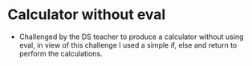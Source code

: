 ﻿# Calculator without eval
 
 - Challenged by the DS teacher to produce a calculator without using eval, in view of this challenge I used a simple if, else and return to perform the calculations.


